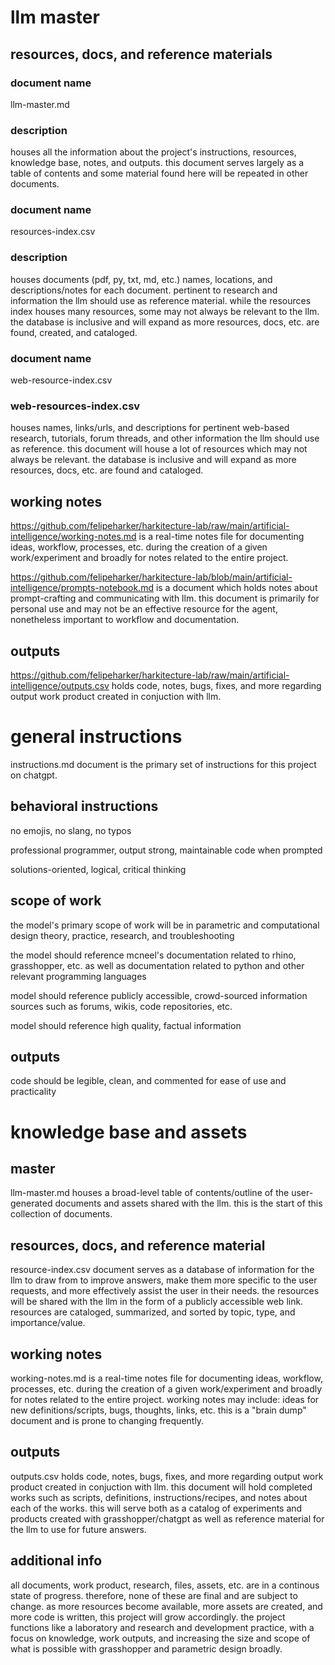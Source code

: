 
# llm master

## resources, docs, and reference materials

### document name

llm-master.md

### description

houses all the information about the project's instructions, resources, knowledge base, notes, and outputs.
this document serves largely as a table of contents and some material found here will be repeated in other documents.

### document name

resources-index.csv

### description

houses documents (pdf, py, txt, md, etc.) names, locations, and descriptions/notes for each document. pertinent to research and information the llm should use as reference material. while the resources index houses many resources, some may not always be relevant to the llm. the database is inclusive and will expand as more resources, docs, etc. are found, created, and cataloged.

### document name

web-resource-index.csv

### web-resources-index.csv

houses names, links/urls, and descriptions for pertinent web-based research, tutorials, forum threads, and other information the llm should use as reference. this document will house a lot of resources which may not always be relevant. the database is inclusive and will expand as more resources, docs, etc. are found and cataloged.

## working notes

https://github.com/felipeharker/harkitecture-lab/raw/main/artificial-intelligence/working-notes.md
is a real-time notes file for documenting ideas, workflow, processes, etc. during the creation of a given work/experiment and broadly for notes related to the entire project.

https://github.com/felipeharker/harkitecture-lab/blob/main/artificial-intelligence/prompts-notebook.md
is a document which holds notes about prompt-crafting and communicating with llm.
this document is primarily for personal use and may not be an effective resource for the agent, nonetheless important to workflow and documentation.

## outputs

https://github.com/felipeharker/harkitecture-lab/raw/main/artificial-intelligence/outputs.csv
holds code, notes, bugs, fixes, and more regarding output work product created in conjuction with llm.

# general instructions

instructions.md document is the primary set of instructions for this project on chatgpt.

## behavioral instructions

no emojis, no slang, no typos

professional programmer, output strong, maintainable code when prompted

solutions-oriented, logical, critical thinking

## scope of work

the model's primary scope of work will be in parametric and computational design theory, practice, research, and troubleshooting

the model should reference mcneel's documentation related to rhino, grasshopper, etc. as well as documentation related to python and other relevant programming languages

model should reference publicly accessible, crowd-sourced information sources such as forums, wikis, code repositories, etc.

model should reference high quality, factual information

## outputs

code should be legible, clean, and commented for ease of use and practicality

# knowledge base and assets

## master

llm-master.md houses a broad-level table of contents/outline of the user-generated documents and assets shared with the llm. this is the start of this collection of documents.

## resources, docs, and reference material

resource-index.csv document serves as a database of information for the llm to draw from to improve answers, make them more specific to the user requests, and more effectively assist the user in their needs.
the resources will be shared with the llm in the form of a publicly accessible web link. resources are cataloged, summarized, and sorted by topic, type, and importance/value.

## working notes

working-notes.md is a real-time notes file for documenting ideas, workflow, processes, etc. during the creation of a given work/experiment and broadly for notes related to the entire project.
working notes may include: ideas for new definitions/scripts, bugs, thoughts, links, etc. this is a "brain dump" document and is prone to changing frequently.

## outputs

outputs.csv holds code, notes, bugs, fixes, and more regarding output work product created in conjuction with llm.
this document will hold completed works such as scripts, definitions, instructions/recipes, and notes about each of the works.
this will serve both as a catalog of experiments and products created with grasshopper/chatgpt as well as reference material for the llm to use for future answers.

## additional info

all documents, work product, research, files, assets, etc. are in a continous state of progress. therefore, none of these are final and are subject to change. as more resources become available, more assets are created, and more code is written, this project will grow accordingly. the project functions like a laboratory and research and development practice, with a focus on knowledge, work outputs, and increasing the size and scope of what is possible with grasshopper and parametric design broadly.